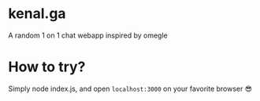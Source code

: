 # kenal.ga
A random 1 on 1 chat webapp inspired by omegle

# How to try?

Simply node index.js, and open `localhost:3000` on your favorite browser :sunglasses:
